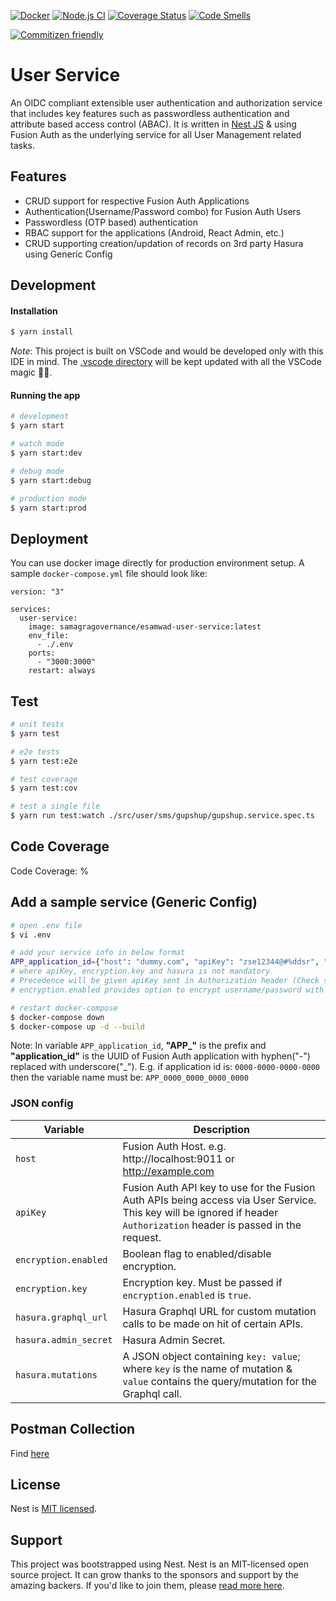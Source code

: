 [![Docker](https://github.com/Samagra-Development/esamwad-user-service/actions/workflows/docker.yml/badge.svg)](https://github.com/Samagra-Development/esamwad-user-service/actions/workflows/docker.yml)
[![Node.js CI](https://github.com/Samagra-Development/esamwad-user-service/actions/workflows/ci.yml/badge.svg?branch=master)](https://github.com/Samagra-Development/esamwad-user-service/actions/workflows/ci.yml)
[![Coverage Status](https://coveralls.io/repos/github/Samagra-Development/esamwad-user-service/badge.svg?branch=master)](https://coveralls.io/github/Samagra-Development/esamwad-user-service?branch=master)
[![Code Smells](https://sonarcloud.io/api/project_badges/measure?project=Samagra-Development_esamwad-user-service&metric=code_smells)](https://sonarcloud.io/dashboard?id=Samagra-Development_esamwad-user-service)

[![Commitizen friendly](https://img.shields.io/badge/commitizen-friendly-brightgreen.svg)](http://commitizen.github.io/cz-cli/)

# User Service
An OIDC compliant extensible user authentication and authorization service that includes key features such as passwordless authentication and attribute based access control (ABAC). It is written in [Nest JS](https://github.com/nestjs/nest) & using Fusion Auth as the underlying service for all User Management related tasks.

## Features
- CRUD support for respective Fusion Auth Applications
- Authentication(Username/Password combo) for Fusion Auth Users
- Passwordless (OTP based) authentication
- RBAC support for the applications (Android, React Admin, etc.)
- CRUD supporting creation/updation of records on 3rd party Hasura using Generic Config

## Development
#### Installation

```bash
$ yarn install
```

_Note_: This project is built on VSCode and would be developed only with this IDE in mind. The [.vscode directory](./.vscode) will be kept updated with all the VSCode magic 🧙‍♂️.

#### Running the app

```bash
# development
$ yarn start

# watch mode
$ yarn start:dev

# debug mode
$ yarn start:debug

# production mode
$ yarn start:prod
```

## Deployment
You can use docker image directly for production environment setup. A sample `docker-compose.yml` file should look like:
```
version: "3"

services:
  user-service:
    image: samagragovernance/esamwad-user-service:latest
    env_file:
      - ./.env
    ports:
      - "3000:3000"
    restart: always
```

## Test

```bash
# unit tests
$ yarn test

# e2e tests
$ yarn test:e2e

# test coverage
$ yarn test:cov

# test a single file
$ yarn run test:watch ./src/user/sms/gupshup/gupshup.service.spec.ts
```

## Code Coverage

<!-- coverage-start -->
Code Coverage: %
<!-- coverage-end -->

## Add a sample service (Generic Config)
```bash
# open .env file
$ vi .env

# add your service info in below format
APP_application_id={"host": "dummy.com", "apiKey": "zse12344@#%ddsr", "encryption": {"enabled": true, "key": "veryhardkey"}, "hasura": {"graphql_url": "https://example.com/graphql", "admin_secret": "xxxx", "mutations": {"some_mutation_key": "mutation query..."}}}
# where apiKey, encryption.key and hasura is not mandatory
# Precedence will be given apiKey sent in Authorization header (Check swagger collection below for references)
# encryption.enabled provides option to encrypt username/password with the provided enrption.key before sending to the FA server.

# restart docker-compose
$ docker-compose down
$ docker-compose up -d --build
```
Note: In variable `APP_application_id`, **"APP_"** is the prefix and **"application_id"** is the UUID of Fusion Auth application with hyphen("-") replaced with underscore("_"). E.g. if application id is: `0000-0000-0000-0000` then the variable name must be: `APP_0000_0000_0000_0000`

### JSON config
| Variable              | Description                                                                                                                                                            |
|-----------------------|------------------------------------------------------------------------------------------------------------------------------------------------------------------------|
| `host`                | Fusion Auth Host. e.g. http://localhost:9011 or http://example.com                                                                                                     |
| `apiKey`              | Fusion Auth API key to use for the Fusion Auth APIs being access via User Service. This key will be ignored if header `Authorization` header is passed in the request. |
| `encryption.enabled`  | Boolean flag to enabled/disable encryption.                                                                                                                            |
| `encryption.key`      | Encryption key. Must be passed if `encryption.enabled` is `true`.                                                                                                      |
| `hasura.graphql_url`  | Hasura Graphql URL for custom mutation calls to be made on hit of certain APIs.                                                                                        |
| `hasura.admin_secret` | Hasura Admin Secret.                                                                                                                                                   |
| `hasura.mutations`    | A JSON object containing `key: value`; where `key` is the name of mutation & `value` contains the query/mutation for the Graphql call.                                 |

## Postman Collection

Find [here](https://www.getpostman.com/collections/273dc33e3e37977a22b5)

## License

Nest is [MIT licensed](LICENSE).

## Support

This project was bootstrapped using Nest. Nest is an MIT-licensed open source project. It can grow thanks to the sponsors and support by the amazing backers. If you'd like to join them, please [read more here](https://docs.nestjs.com/support).
